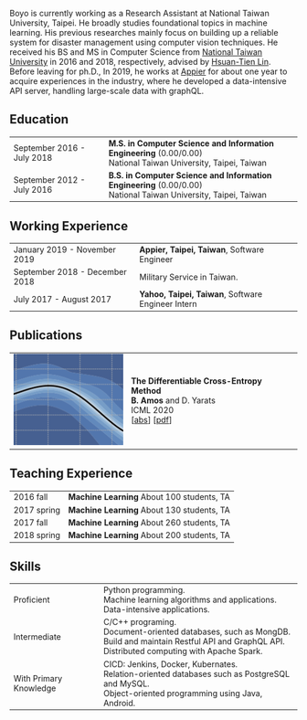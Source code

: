 Boyo is currently working as a Research Assistant at National Taiwan University, Taipei. He broadly studies foundational topics in machine learning. His previous researches mainly focus on building up a reliable system for disaster management using computer vision techniques. He received his BS and MS in Computer Science from [National Taiwan University](https://www.csie.ntu.edu.tw/main.php) in 2016 and 2018, respectively, advised by [Hsuan-Tien Lin](https://www.csie.ntu.edu.tw/~htlin/). Before leaving for ph.D., In 2019, he works at [Appier](https://www.appier.com/) for about one year to acquire experiences in the industry, where he developed a data-intensive API server, handling large-scale data with graphQL.


## <i class="fa fa-chevron-right"></i> Education

<table class="table table-hover">
  <tr>
    <td class="col-md-3">September 2016 - July 2018</td>
    <td>
        <strong>M.S. in Computer Science and Information Engineering</strong>
          (0.00/0.00)
        <br>
      National Taiwan University, Taipei, Taiwan
    </td>
  </tr>
  <tr>
    <td class="col-md-3">September 2012 - July 2016</td>
    <td>
        <strong>B.S. in Computer Science and Information Engineering</strong>
          (0.00/0.00)
        <br>
      National Taiwan University, Taipei, Taiwan
    </td>
  </tr>
</table>


## <i class="fa fa-chevron-right"></i> Working Experience
<table class="table table-hover">
  <tr>
    <td class='col-md-3'>January 2019 - November 2019</td>
    <td>
      <strong>Appier, Taipei, Taiwan</strong>, Software Engineer
    </td>
  </tr>
  <tr>
    <td class='col-md-3'>September 2018 - December 2018</td>
    <td>Military Service in Taiwan.</td>
  </tr>
  <tr>
    <td class='col-md-3'>July 2017 - August 2017</td>
    <td><strong>Yahoo, Taipei, Taiwan</strong>, Software Engineer Intern</td>
  </tr>
</table>


## <i class="fa fa-chevron-right"></i> Publications

<table class="table table-hover">
  <tr>
    <td class="col-md-3"><a href='https://arxiv.org/abs/1909.12830' target='_blank'><img src="images/publications/amos2020differentiable.png"/></a> </td>
    <td>
      <strong>The Differentiable Cross-Entropy Method</strong><br>
      <strong>B. Amos</strong> and D. Yarats<br>
      ICML 2020<br>
      [<a href='javascript:;'
      onclick='$("#abs_amos2020differentiable").toggle()'>abs</a>] [<a href='https://arxiv.org/abs/1909.12830' target='_blank'>pdf</a>] <br>
      <div id="abs_amos2020differentiable" style="text-align: justify; display: none" markdown="1">
        We study the Cross-Entropy Method (CEM) for the non-convex
        optimization of a continuous and parameterized
        objective function and introduce a differentiable
        variant (DCEM) that enables us to differentiate the
        output of CEM with respect to the objective
        function's parameters. In the machine learning
        setting this brings CEM inside of the end-to-end
        learning pipeline where this has otherwise been
        impossible. We show applications in a synthetic
        energy-based structured prediction task and in
        non-convex continuous control. In the control
        setting we show on the simulated cheetah and walker
        tasks that we can embed their optimal action
        sequences with DCEM and then use policy optimization
        to fine-tune components of the controller as a step
        towards combining model-based and model-free RL.
      </div>
    </td>
  </tr>
</table>


## <i class="fa fa-chevron-right"></i> Teaching Experience
<table class="table table-hover">
<tr>
  <td class='col-md-1'>2016 fall</td>
  <td><strong>Machine Learning</strong> About 100 students, TA</td>
</tr>
<tr>
  <td class='col-md-1'>2017 spring</td>
  <td><strong>Machine Learning</strong> About 130 students, TA</td>
</tr>
<tr>
  <td class='col-md-1'>2017 fall</td>
  <td><strong>Machine Learning</strong> About 260 students, TA</td>
</tr>
<tr>
  <td class='col-md-1'>2018 spring</td>
  <td><strong>Machine Learning</strong> About 200 students, TA</td>
</tr>
</table>


## <i class="fa fa-chevron-right"></i> Skills
<table class="table table-hover">
<tr>
  <td class='col-md-2'>Proficient</td>
  <td markdown="1">
    Python programming.<br>
    Machine learning algorithms and applications.<br>
    Data-intensive applications.
  </td>
</tr>
<tr>
  <td class='col-md-2'>Intermediate</td>
  <td markdown="1">
    C/C++ programing.<br>
    Document-oriented databases, such as MongDB.<br>
    Build and maintain Restful API and GraphQL API.<br>
    Distributed computing with Apache Spark.
  </td>
</tr>
<tr>
  <td class='col-md-2'>With Primary Knowledge</td>
  <td markdown="1">
    CICD: Jenkins, Docker, Kubernates.<br>
    Relation-oriented databases such as PostgreSQL and MySQL.<br>
    Object-oriented programming using Java, Android.
  </td>
</tr>
</table>
